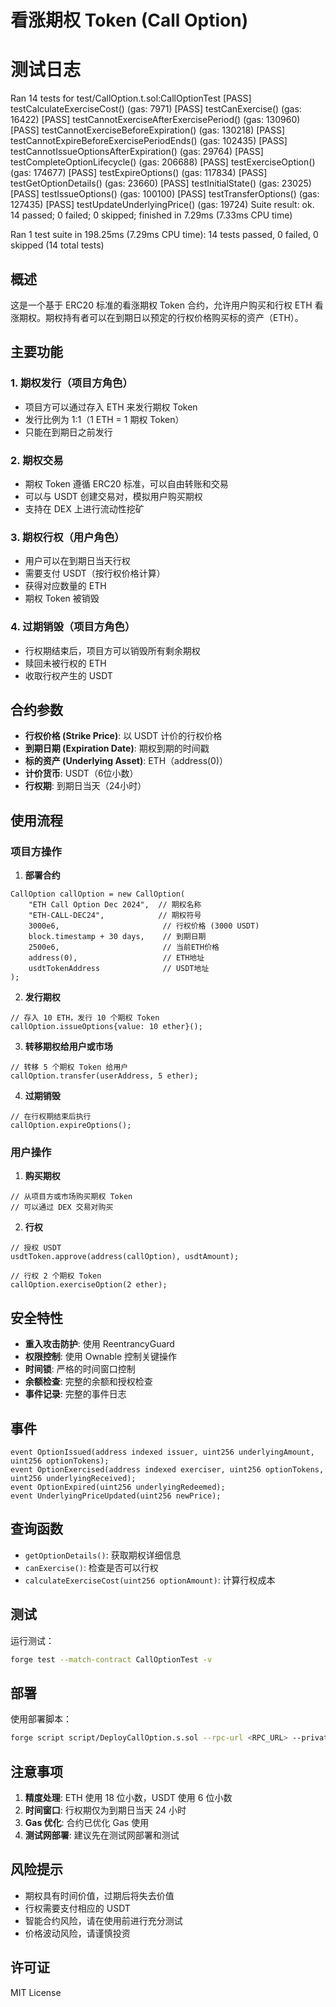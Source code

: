 # 看涨期权 Token (Call Option)
# 测试日志
Ran 14 tests for test/CallOption.t.sol:CallOptionTest
[PASS] testCalculateExerciseCost() (gas: 7971)
[PASS] testCanExercise() (gas: 16422)
[PASS] testCannotExerciseAfterExercisePeriod() (gas: 130960)
[PASS] testCannotExerciseBeforeExpiration() (gas: 130218)
[PASS] testCannotExpireBeforeExercisePeriodEnds() (gas: 102435)
[PASS] testCannotIssueOptionsAfterExpiration() (gas: 29764)
[PASS] testCompleteOptionLifecycle() (gas: 206688)
[PASS] testExerciseOption() (gas: 174677)
[PASS] testExpireOptions() (gas: 117834)
[PASS] testGetOptionDetails() (gas: 23660)
[PASS] testInitialState() (gas: 23025)
[PASS] testIssueOptions() (gas: 100100)
[PASS] testTransferOptions() (gas: 127435)
[PASS] testUpdateUnderlyingPrice() (gas: 19724)
Suite result: ok. 14 passed; 0 failed; 0 skipped; finished in 7.29ms (7.33ms CPU time)

Ran 1 test suite in 198.25ms (7.29ms CPU time): 14 tests passed, 0 failed, 0 skipped (14 total tests)

## 概述

这是一个基于 ERC20 标准的看涨期权 Token 合约，允许用户购买和行权 ETH 看涨期权。期权持有者可以在到期日以预定的行权价格购买标的资产（ETH）。

## 主要功能

### 1. 期权发行（项目方角色）
- 项目方可以通过存入 ETH 来发行期权 Token
- 发行比例为 1:1（1 ETH = 1 期权 Token）
- 只能在到期日之前发行

### 2. 期权交易
- 期权 Token 遵循 ERC20 标准，可以自由转账和交易
- 可以与 USDT 创建交易对，模拟用户购买期权
- 支持在 DEX 上进行流动性挖矿

### 3. 期权行权（用户角色）
- 用户可以在到期日当天行权
- 需要支付 USDT（按行权价格计算）
- 获得对应数量的 ETH
- 期权 Token 被销毁

### 4. 过期销毁（项目方角色）
- 行权期结束后，项目方可以销毁所有剩余期权
- 赎回未被行权的 ETH
- 收取行权产生的 USDT

## 合约参数

- **行权价格 (Strike Price)**: 以 USDT 计价的行权价格
- **到期日期 (Expiration Date)**: 期权到期的时间戳
- **标的资产 (Underlying Asset)**: ETH（address(0)）
- **计价货币**: USDT（6位小数）
- **行权期**: 到期日当天（24小时）

## 使用流程

### 项目方操作

1. **部署合约**
```solidity
CallOption callOption = new CallOption(
    "ETH Call Option Dec 2024",  // 期权名称
    "ETH-CALL-DEC24",            // 期权符号
    3000e6,                       // 行权价格 (3000 USDT)
    block.timestamp + 30 days,    // 到期日期
    2500e6,                       // 当前ETH价格
    address(0),                   // ETH地址
    usdtTokenAddress              // USDT地址
);
```

2. **发行期权**
```solidity
// 存入 10 ETH，发行 10 个期权 Token
callOption.issueOptions{value: 10 ether}();
```

3. **转移期权给用户或市场**
```solidity
// 转移 5 个期权 Token 给用户
callOption.transfer(userAddress, 5 ether);
```

4. **过期销毁**
```solidity
// 在行权期结束后执行
callOption.expireOptions();
```

### 用户操作

1. **购买期权**
```solidity
// 从项目方或市场购买期权 Token
// 可以通过 DEX 交易对购买
```

2. **行权**
```solidity
// 授权 USDT
usdtToken.approve(address(callOption), usdtAmount);

// 行权 2 个期权 Token
callOption.exerciseOption(2 ether);
```

## 安全特性

- **重入攻击防护**: 使用 ReentrancyGuard
- **权限控制**: 使用 Ownable 控制关键操作
- **时间锁**: 严格的时间窗口控制
- **余额检查**: 完整的余额和授权检查
- **事件记录**: 完整的事件日志

## 事件

```solidity
event OptionIssued(address indexed issuer, uint256 underlyingAmount, uint256 optionTokens);
event OptionExercised(address indexed exerciser, uint256 optionTokens, uint256 underlyingReceived);
event OptionExpired(uint256 underlyingRedeemed);
event UnderlyingPriceUpdated(uint256 newPrice);
```

## 查询函数

- `getOptionDetails()`: 获取期权详细信息
- `canExercise()`: 检查是否可以行权
- `calculateExerciseCost(uint256 optionAmount)`: 计算行权成本

## 测试

运行测试：
```bash
forge test --match-contract CallOptionTest -v
```

## 部署

使用部署脚本：
```bash
forge script script/DeployCallOption.s.sol --rpc-url <RPC_URL> --private-key <PRIVATE_KEY> --broadcast
```

## 注意事项

1. **精度处理**: ETH 使用 18 位小数，USDT 使用 6 位小数
2. **时间窗口**: 行权期仅为到期日当天 24 小时
3. **Gas 优化**: 合约已优化 Gas 使用
4. **测试网部署**: 建议先在测试网部署和测试

## 风险提示

- 期权具有时间价值，过期后将失去价值
- 行权需要支付相应的 USDT
- 智能合约风险，请在使用前进行充分测试
- 价格波动风险，请谨慎投资

## 许可证

MIT License